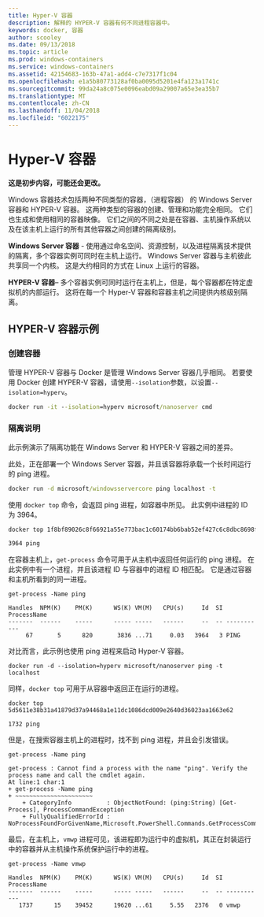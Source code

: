 ```yaml
---
title: Hyper-V 容器
description: 解释的 HYPER-V 容器有何不同进程容器中。
keywords: docker, 容器
author: scooley
ms.date: 09/13/2018
ms.topic: article
ms.prod: windows-containers
ms.service: windows-containers
ms.assetid: 42154683-163b-47a1-add4-c7e7317f1c04
ms.openlocfilehash: e1a5b80773128af0ba0095d5201e4fa123a1741c
ms.sourcegitcommit: 99da24a8c075e0096eabd09a29007a65e3ea35b7
ms.translationtype: MT
ms.contentlocale: zh-CN
ms.lasthandoff: 11/04/2018
ms.locfileid: "6022175"
---
```

# <a name="hyper-v-containers"></a>Hyper-V 容器

**这是初步内容，可能还会更改。** 

Windows 容器技术包括两种不同类型的容器，（进程容器） 的 Windows Server 容器和 HYPER-V 容器。 这两种类型的容器的创建、管理和功能完全相同。 它们也生成和使用相同的容器映像。 它们之间的不同之处是在容器、主机操作系统以及在该主机上运行的所有其他容器之间创建的隔离级别。

**Windows Server 容器** - 使用通过命名空间、资源控制，以及进程隔离技术提供的隔离，多个容器实例可同时在主机上运行。  Windows Server 容器与主机彼此共享同一个内核。  这是大约相同的方式在 Linux 上运行的容器。

**HYPER-V 容器**– 多个容器实例可同时运行在主机上，但是，每个容器都在特定虚拟机的内部运行。 这将在每一个 Hyper-V 容器和容器主机之间提供内核级别隔离。

## <a name="hyper-v-container-examples"></a>HYPER-V 容器示例

### <a name="create-container"></a>创建容器

管理 HYPER-V 容器与 Docker 是管理 Windows Server 容器几乎相同。 若要使用 Docker 创建 HYPER-V 容器，请使用`--isolation`参数，以设置`--isolation=hyperv`。

``` cmd
docker run -it --isolation=hyperv microsoft/nanoserver cmd
```

### <a name="isolation-explanation"></a>隔离说明

此示例演示了隔离功能在 Windows Server 和 HYPER-V 容器之间的差异。 

此处，正在部署一个 Windows Server 容器，并且该容器将承载一个长时间运行的 ping 进程。

``` cmd
docker run -d microsoft/windowsservercore ping localhost -t
```

使用 `docker top` 命令，会返回 ping 进程，如容器中所见。 此实例中进程的 ID 为 3964。

``` cmd
docker top 1f8bf89026c8f66921a55e773bac1c60174bb6bab52ef427c6c8dbc8698f9d7a

3964 ping
```

在容器主机上，`get-process` 命令可用于从主机中返回任何运行的 ping 进程。 在此实例中有一个进程，并且该进程 ID 与容器中的进程 ID 相匹配。 它是通过容器和主机所看到的同一进程。

```
get-process -Name ping

Handles  NPM(K)    PM(K)      WS(K) VM(M)   CPU(s)     Id  SI ProcessName
-------  ------    -----      ----- -----   ------     --  -- -----------
     67       5      820       3836 ...71     0.03   3964   3 PING
```

对比而言，此示例也使用 ping 进程来启动 Hyper-V 容器。 

```
docker run -d --isolation=hyperv microsoft/nanoserver ping -t localhost
```

同样，`docker top` 可用于从容器中返回正在运行的进程。

```
docker top 5d5611e38b31a41879d37a94468a1e11dc1086dcd009e2640d36023aa1663e62

1732 ping
```

但是，在搜索容器主机上的进程时，找不到 ping 进程，并且会引发错误。

```
get-process -Name ping

get-process : Cannot find a process with the name "ping". Verify the process name and call the cmdlet again.
At line:1 char:1
+ get-process -Name ping
+ ~~~~~~~~~~~~~~~~~~~~~~
    + CategoryInfo          : ObjectNotFound: (ping:String) [Get-Process], ProcessCommandException
    + FullyQualifiedErrorId : NoProcessFoundForGivenName,Microsoft.PowerShell.Commands.GetProcessCommand
```

最后，在主机上，`vmwp` 进程可见，该进程即为运行中的虚拟机，其正在封装运行中的容器并从主机操作系统保护运行中的进程。

```
get-process -Name vmwp

Handles  NPM(K)    PM(K)      WS(K) VM(M)   CPU(s)     Id  SI ProcessName
-------  ------    -----      ----- -----   ------     --  -- -----------
   1737      15    39452      19620 ...61     5.55   2376   0 vmwp
```
